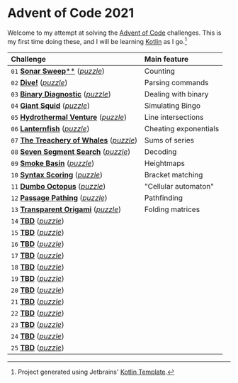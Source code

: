 # Advent of Code 2021

Welcome to my attempt at solving the [Advent of Code][aoc] challenges. This is my first time doing these, and I will be learning [Kotlin][kotlin] as I go.[^1]

| Challenge | Main feature |
| :--       | :--          |
| `01` [**Sonar Sweep****](https://github.com/sidmund/aoc-2021/blob/main/src/day01/Day01.kt) ([*puzzle*](https://adventofcode.com/2021/day/1)) | Counting |  
| `02` [**Dive!**](https://github.com/sidmund/aoc-2021/blob/main/src/day02/Day02.kt) ([*puzzle*](https://adventofcode.com/2021/day/2)) | Parsing commands |  
| `03` [**Binary Diagnostic**](https://github.com/sidmund/aoc-2021/blob/main/src/day03/Day03.kt) ([*puzzle*](https://adventofcode.com/2021/day/3)) | Dealing with binary |  
| `04` [**Giant Squid**](https://github.com/sidmund/aoc-2021/blob/main/src/day04/Day04.kt) ([*puzzle*](https://adventofcode.com/2021/day/4)) | Simulating Bingo |  
| `05` [**Hydrothermal Venture**](https://github.com/sidmund/aoc-2021/blob/main/src/day05/Day05.kt) ([*puzzle*](https://adventofcode.com/2021/day/5)) | Line intersections |  
| `06` [**Lanternfish**](https://github.com/sidmund/aoc-2021/blob/main/src/day06/Day06.kt) ([*puzzle*](https://adventofcode.com/2021/day/6)) | Cheating exponentials |  
| `07` [**The Treachery of Whales**](https://github.com/sidmund/aoc-2021/blob/main/src/day07/Day07.kt) ([*puzzle*](https://adventofcode.com/2021/day/7)) | Sums of series |  
| `08` [**Seven Segment Search**](https://github.com/sidmund/aoc-2021/blob/main/src/day08/Day08.kt) ([*puzzle*](https://adventofcode.com/2021/day/8)) | Decoding |  
| `09` [**Smoke Basin**](https://github.com/sidmund/aoc-2021/blob/main/src/day09/Day09.kt) ([*puzzle*](https://adventofcode.com/2021/day/9)) | Heightmaps |  
| `10` [**Syntax Scoring**](https://github.com/sidmund/aoc-2021/blob/main/src/day10/Day10.kt) ([*puzzle*](https://adventofcode.com/2021/day/10)) | Bracket matching |  
| `11` [**Dumbo Octopus**](https://github.com/sidmund/aoc-2021/blob/main/src/day11/Day11.kt) ([*puzzle*](https://adventofcode.com/2021/day/11)) | "Cellular automaton" |  
| `12` [**Passage Pathing**](https://github.com/sidmund/aoc-2021/blob/main/src/day12/Day12.kt) ([*puzzle*](https://adventofcode.com/2021/day/12)) | Pathfinding |  
| `13` [**Transparent Origami**](https://github.com/sidmund/aoc-2021/blob/main/src/day13/Day13.kt) ([*puzzle*](https://adventofcode.com/2021/day/13)) | Folding matrices |  
| `14` [**TBD**](https://github.com/sidmund/aoc-2021/blob/main/src/day14/Day14.kt) ([*puzzle*](https://adventofcode.com/2021/day/14)) |  
| `15` [**TBD**](https://github.com/sidmund/aoc-2021/blob/main/src/day15/Day15.kt) ([*puzzle*](https://adventofcode.com/2021/day/15)) |  
| `16` [**TBD**](https://github.com/sidmund/aoc-2021/blob/main/src/day16/Day16.kt) ([*puzzle*](https://adventofcode.com/2021/day/16)) |  
| `17` [**TBD**](https://github.com/sidmund/aoc-2021/blob/main/src/day17/Day17.kt) ([*puzzle*](https://adventofcode.com/2021/day/17)) |  
| `18` [**TBD**](https://github.com/sidmund/aoc-2021/blob/main/src/day18/Day18.kt) ([*puzzle*](https://adventofcode.com/2021/day/18)) |  
| `19` [**TBD**](https://github.com/sidmund/aoc-2021/blob/main/src/day19/Day19.kt) ([*puzzle*](https://adventofcode.com/2021/day/19)) |  
| `20` [**TBD**](https://github.com/sidmund/aoc-2021/blob/main/src/day20/Day20.kt) ([*puzzle*](https://adventofcode.com/2021/day/20)) |  
| `21` [**TBD**](https://github.com/sidmund/aoc-2021/blob/main/src/day21/Day21.kt) ([*puzzle*](https://adventofcode.com/2021/day/21)) |  
| `22` [**TBD**](https://github.com/sidmund/aoc-2021/blob/main/src/day22/Day22.kt) ([*puzzle*](https://adventofcode.com/2021/day/22)) |  
| `23` [**TBD**](https://github.com/sidmund/aoc-2021/blob/main/src/day23/Day23.kt) ([*puzzle*](https://adventofcode.com/2021/day/23)) |  
| `24` [**TBD**](https://github.com/sidmund/aoc-2021/blob/main/src/day24/Day24.kt) ([*puzzle*](https://adventofcode.com/2021/day/24)) |  
| `25` [**TBD**](https://github.com/sidmund/aoc-2021/blob/main/src/day25/Day25.kt) ([*puzzle*](https://adventofcode.com/2021/day/25)) |

[^1]: Project generated using Jetbrains' [Kotlin Template][template].

[aoc]: https://adventofcode.com
[kotlin]: https://kotlinlang.org
[template]: https://github.com/kotlin-hands-on/advent-of-code-kotlin-template
